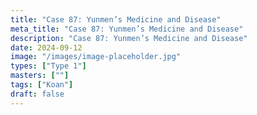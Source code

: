 ```yaml
---
title: "Case 87: Yunmen’s Medicine and Disease"
meta_title: "Case 87: Yunmen’s Medicine and Disease"
description: "Case 87: Yunmen’s Medicine and Disease"
date: 2024-09-12
image: "/images/image-placeholder.jpg"
types: ["Type 1"]
masters: [""]
tags: ["Koan"]
draft: false
---
```


